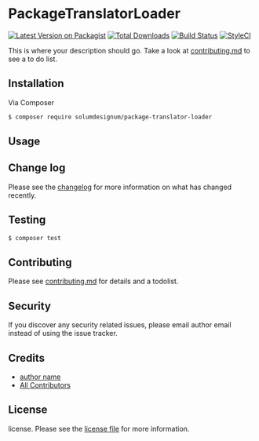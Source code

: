 # PackageTranslatorLoader

[![Latest Version on Packagist][ico-version]][link-packagist]
[![Total Downloads][ico-downloads]][link-downloads]
[![Build Status][ico-travis]][link-travis]
[![StyleCI][ico-styleci]][link-styleci]

This is where your description should go. Take a look at [contributing.md](contributing.md) to see a to do list.

## Installation

Via Composer

``` bash
$ composer require solumdesignum/package-translator-loader
```

## Usage

## Change log

Please see the [changelog](changelog.md) for more information on what has changed recently.

## Testing

``` bash
$ composer test
```

## Contributing

Please see [contributing.md](contributing.md) for details and a todolist.

## Security

If you discover any security related issues, please email author email instead of using the issue tracker.

## Credits

- [author name][link-author]
- [All Contributors][link-contributors]

## License

license. Please see the [license file](license.md) for more information.

[ico-version]: https://img.shields.io/packagist/v/solumdesignum/package-translator-loader.svg?style=flat-square
[ico-downloads]: https://img.shields.io/packagist/dt/solumdesignum/package-translator-loader.svg?style=flat-square
[ico-travis]: https://img.shields.io/travis/solumdesignum/package-translator-loader/master.svg?style=flat-square
[ico-styleci]: https://styleci.io/repos/12345678/shield

[link-packagist]: https://packagist.org/packages/solumdesignum/package-translator-loader
[link-downloads]: https://packagist.org/packages/solumdesignum/package-translator-loader
[link-travis]: https://travis-ci.org/solumdesignum/package-translator-loader
[link-styleci]: https://styleci.io/repos/12345678
[link-author]: https://github.com/solumdesignum
[link-contributors]: ../../contributors

